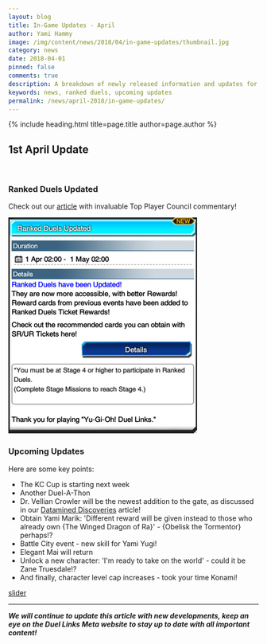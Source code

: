 ```yaml
---
layout: blog
title: In-Game Updates - April
author: Yami Hammy
image: /img/content/news/2018/04/in-game-updates/thumbnail.jpg
category: news
date: 2018-04-01
pinned: false
comments: true
description: A breakdown of newly released information and updates for you to look forward too!  
keywords: news, ranked duels, upcoming updates    
permalink: /news/april-2018/in-game-updates/
---
```


{% include heading.html title=page.title author=page.author %}

## 1st April Update

<br>

### Ranked Duels Updated

Check out our [article](/news/april-2018/ranked-duels-rewards/) with invaluable Top Player Council commentary!

![](/img/content/news/2018/04/in-game-updates/ranked-duels-updated.jpg)


### Upcoming Updates

Here are some key points:
- The KC Cup is starting next week
- Another Duel-A-Thon
- Dr. Vellian Crowler will be the newest addition to the gate, as discussed in our [Datamined Discoveries](/news/march-2018/datamined-discoveries/#new-gate-duelist) article!
- Obtain Yami Marik: 'Different reward will be given instead to those who already own {The Winged Dragon of Ra}' - {Obelisk the Tormentor} perhaps!?
- Battle City event - new skill for Yami Yugi!
- Elegant Mai will return
- Unlock a new character: 'I'm ready to take on the world' - could it be Zane Truesdale!?
- And finally, character level cap increases - took your time Konami! 

[slider](/img/content/news/2018/03/in-game-updates/slider-upcoming-updates.jpg)

---

***We will continue to update this article with new developments, keep an eye on the Duel Links Meta website to stay up to date with all important content!***
